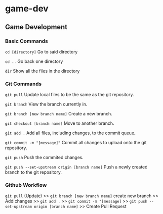 # game-dev

## Game Development

### Basic Commands

`cd [directory]` Go to said directory

`cd ..` Go back one directory

`dir` Show all the files in the directory

### Git Commands

`git pull` Update local files to be the same as the git repository.

`git branch` View the branch currently in.

`git branch [new branch name]` Create a new branch.

`git checkout [branch name]` Move to another branch.

`git add .` Add all files, including changes, to the commit queue.

`git commit -m "[message]"` Commit all changes to upload onto the git repository.

`git push` Push the commited changes.

`git push --set-upstream origin [branch name]` Push a newly created branch to the git repository.

### Github Workflow

`git pull` (Update) >> `git branch [new branch name]` create new branch >> Add changes >> `git add .` >> `git commit -m "[message]` >> `git push --set-upstream origin [branch name]` >> Create Pull Request
